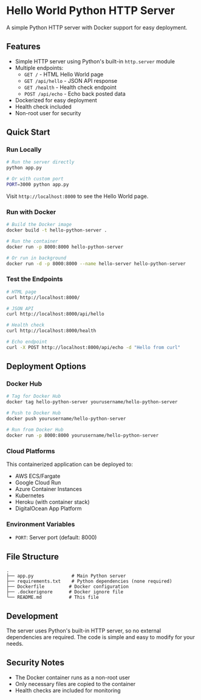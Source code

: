 # Hello World Python HTTP Server

A simple Python HTTP server with Docker support for easy deployment.

## Features

- Simple HTTP server using Python's built-in `http.server` module
- Multiple endpoints:
  - `GET /` - HTML Hello World page
  - `GET /api/hello` - JSON API response
  - `GET /health` - Health check endpoint
  - `POST /api/echo` - Echo back posted data
- Dockerized for easy deployment
- Health check included
- Non-root user for security

## Quick Start

### Run Locally

```bash
# Run the server directly
python app.py

# Or with custom port
PORT=3000 python app.py
```

Visit `http://localhost:8000` to see the Hello World page.

### Run with Docker

```bash
# Build the Docker image
docker build -t hello-python-server .

# Run the container
docker run -p 8000:8000 hello-python-server

# Or run in background
docker run -d -p 8000:8000 --name hello-server hello-python-server
```

### Test the Endpoints

```bash
# HTML page
curl http://localhost:8000/

# JSON API
curl http://localhost:8000/api/hello

# Health check
curl http://localhost:8000/health

# Echo endpoint
curl -X POST http://localhost:8000/api/echo -d "Hello from curl"
```

## Deployment Options

### Docker Hub

```bash
# Tag for Docker Hub
docker tag hello-python-server yourusername/hello-python-server

# Push to Docker Hub
docker push yourusername/hello-python-server

# Run from Docker Hub
docker run -p 8000:8000 yourusername/hello-python-server
```

### Cloud Platforms

This containerized application can be deployed to:
- AWS ECS/Fargate
- Google Cloud Run
- Azure Container Instances
- Kubernetes
- Heroku (with container stack)
- DigitalOcean App Platform

### Environment Variables

- `PORT`: Server port (default: 8000)

## File Structure

```
.
├── app.py              # Main Python server
├── requirements.txt    # Python dependencies (none required)
├── Dockerfile         # Docker configuration
├── .dockerignore      # Docker ignore file
└── README.md          # This file
```

## Development

The server uses Python's built-in HTTP server, so no external dependencies are required. The code is simple and easy to modify for your needs.

## Security Notes

- The Docker container runs as a non-root user
- Only necessary files are copied to the container
- Health checks are included for monitoring
